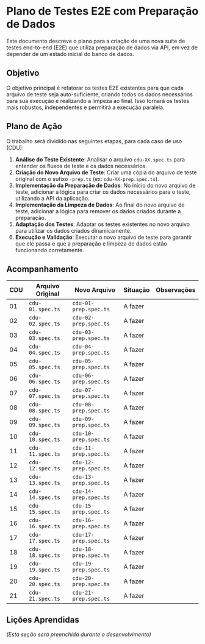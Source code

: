 # Plano de Testes E2E com Preparação de Dados

Este documento descreve o plano para a criação de uma nova suíte de testes end-to-end (E2E) que utiliza preparação de dados via API, em vez de depender de um estado inicial do banco de dados.

## Objetivo

O objetivo principal é refatorar os testes E2E existentes para que cada arquivo de teste seja auto-suficiente, criando todos os dados necessários para sua execução e realizando a limpeza ao final. Isso tornará os testes mais robustos, independentes e permitirá a execução paralela.

## Plano de Ação

O trabalho será dividido nas seguintes etapas, para cada caso de uso (CDU):

1.  **Análise do Teste Existente**: Analisar o arquivo `cdu-XX.spec.ts` para entender os fluxos de teste e os dados necessários.
2.  **Criação do Novo Arquivo de Teste**: Criar uma cópia do arquivo de teste original com o sufixo `-prep.ts` (ex: `cdu-XX-prep.spec.ts`).
3.  **Implementação da Preparação de Dados**: No início do novo arquivo de teste, adicionar a lógica para criar os dados necessários para o teste, utilizando a API da aplicação.
4.  **Implementação da Limpeza de Dados**: Ao final do novo arquivo de teste, adicionar a lógica para remover os dados criados durante a preparação.
5.  **Adaptação dos Testes**: Adaptar os testes existentes no novo arquivo para utilizar os dados criados dinamicamente.
6.  **Execução e Validação**: Executar o novo arquivo de teste para garantir que ele passa e que a preparação e limpeza de dados estão funcionando corretamente.

## Acompanhamento

| CDU | Arquivo Original | Novo Arquivo | Situação | Observações |
| --- | --- | --- | --- | --- |
| 01 | `cdu-01.spec.ts` | `cdu-01-prep.spec.ts` | A fazer | |
| 02 | `cdu-02.spec.ts` | `cdu-02-prep.spec.ts` | A fazer | |
| 03 | `cdu-03.spec.ts` | `cdu-03-prep.spec.ts` | A fazer | |
| 04 | `cdu-04.spec.ts` | `cdu-04-prep.spec.ts` | A fazer | |
| 05 | `cdu-05.spec.ts` | `cdu-05-prep.spec.ts` | A fazer | |
| 06 | `cdu-06.spec.ts` | `cdu-06-prep.spec.ts` | A fazer | |
| 07 | `cdu-07.spec.ts` | `cdu-07-prep.spec.ts` | A fazer | |
| 08 | `cdu-08.spec.ts` | `cdu-08-prep.spec.ts` | A fazer | |
| 09 | `cdu-09.spec.ts` | `cdu-09-prep.spec.ts` | A fazer | |
| 10 | `cdu-10.spec.ts` | `cdu-10-prep.spec.ts` | A fazer | |
| 11 | `cdu-11.spec.ts` | `cdu-11-prep.spec.ts` | A fazer | |
| 12 | `cdu-12.spec.ts` | `cdu-12-prep.spec.ts` | A fazer | |
| 13 | `cdu-13.spec.ts` | `cdu-13-prep.spec.ts` | A fazer | |
| 14 | `cdu-14.spec.ts` | `cdu-14-prep.spec.ts` | A fazer | |
| 15 | `cdu-15.spec.ts` | `cdu-15-prep.spec.ts` | A fazer | |
| 16 | `cdu-16.spec.ts` | `cdu-16-prep.spec.ts` | A fazer | |
| 17 | `cdu-17.spec.ts` | `cdu-17-prep.spec.ts` | A fazer | |
| 18 | `cdu-18.spec.ts` | `cdu-18-prep.spec.ts` | A fazer | |
| 19 | `cdu-19.spec.ts` | `cdu-19-prep.spec.ts` | A fazer | |
| 20 | `cdu-20.spec.ts` | `cdu-20-prep.spec.ts` | A fazer | |
| 21 | `cdu-21.spec.ts` | `cdu-21-prep.spec.ts` | A fazer | |

## Lições Aprendidas

_(Esta seção será preenchida durante o desenvolvimento)_
